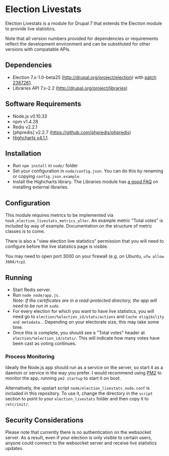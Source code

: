 Election Livestats
==================
Election Livestats is a module for Drupal 7 that extends the Election
module to provide live statistics.

Note that all version numbers provided for dependencies or requirements
reflect the development environment and can be substituted for other
versions with compatable APIs.

Dependencies
-------------
* Election 7.x-1.0-beta25  (http://drupal.org/project/election) with
[patch 2387261](https://www.drupal.org/node/2387261).
* Libraries API 7.x-2.2 (http://drupal.org/project/libraries)

Software Requirements
---------------------
* Node.js v0.10.33
* npm v1.4.28
* Redis v2.2.1
* [phpredis] v2.2.7 (https://github.com/phpredis/phpredis)
* [Highcharts v4.1.1](http://code.highcharts.com/zips/Highcharts-4.1.1.zip).

Installation
------------
* Run `npm install` in `node/` folder
* Set your configuration in `node/config.json`. You can do this by
renaming or copying `config.json.example`.
* Install the Highcharts library. The Libraries module has [a good FAQ](https://www.drupal.org/node/1440066)
on installing external libraries.

Configuration
-------------
This module requires metrics to be implemented via
`hook_election_livestats_metrics_alter`. An example metric "Total votes"
is included by way of example.
Documentation on the structure of metric classes is to come.

There is also a "view election live statistics" permission that you will
need to configure before the live statistics page is visible.

You may need to open port 3000 on your firewall (e.g. on Ubuntu,
`ufw allow 3000/tcp`).

Running
-------
* Start Redis server.
* Run `node node/app.js`.
<br />*Note: If the certificates are in a read-protected directory, the
app will need to be run in `sudo`*.
* For every election for which you want to have live statistics, you
will need go to `election/%election_id/stats/actions` and
`Cache eligibility and metadata.`. Depending on your electorate size,
this may take some time.
* Once this is complete, you should see a "Total votes" header at
`election/%election_id/stats/`. This will indicate how many votes have
been cast as voting continues.

### Process Monitoring
Ideally the Node.js app should run as a service on the server, so start
it as a daemon or service in the way you prefer. I would recommend using
[PM2](https://github.com/Unitech/PM2/) to monitor the app, running
`pm2 startup` to start it on boot.

Alternatively, the upstart script `node/election_livestats_node.conf` is
included in this repository. To use it, change the directory in the
`script` section to point to your `election_livestats` folder and then
copy it to `/etc/init/`.

Security Considerations
-----------------------
Please note that currently there is no authentication on the websocket
server. As a result, even if your election is only visible to certain
users, anyone could connect to the websocket server and receive live
statistics updates.
